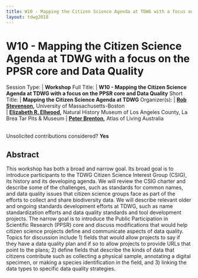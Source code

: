 ```yaml
---
title: W10 - Mapping the Citizen Science Agenda at TDWG with a focus on the PPSR core and Data Quality
layout: tdwg2018
---
```


# W10 - Mapping the Citizen Science Agenda at TDWG with a focus on the PPSR core and Data Quality

Session Type: | **Workshop**
Full Title:   | **W10 - Mapping the Citizen Science Agenda at TDWG with a focus on the PPSR core and Data Quality**
Short Title:  | **Mapping the Citizen Science Agenda at TDWG**
Organizer(s): | **[Rob Stevenson](rdstevenson10@gmail.com),** University of Massachusetts-Boston  
              | **[Elizabeth R. Ellwood](lellwood@tarpits.org),** Natural History Museum of Los Angeles County, La Brea Tar Pits & Museum
              | **[Peter Brenton](Peter.Brenton@csiro.au),** Atlas of Living Australia


<p><br />Unsolicited contributions considered?  <strong>Yes</strong></p>  

<!--
4. 	Number of 80 minute sessions requested. We will accommodate requests of more than one session as space and time allows. Individual talks may be 10 or 20 minutes in duration, subject to the number of contributors approved for any given session.
We are requesting 1, 80-minute session.
-->

## Abstract  

This workshop has both a broad and narrow goal.  Its broad goal is to introduce participants to the TDWG Citizen Science Interest Group (CSIG), its history and its developing agenda. We will review the CSIG charter and describe some of the challenges, such as standards for common names, and data quality issues that citizen science groups face as part of the efforts to collect and share biodiversity data. We will describe relevant older and ongoing standards development efforts at TDWG, such as name standardization efforts and data quality standards and tool development projects. The narrow goal is to introduce the Public Participation in Scientific Research (PPSR) core and discuss modifications that would help citizen science projects define and communicate aspects of data quality.  Topics for discussion include 1) fields that would allow projects to say if they have a data quality plan and if so to allow projects to provide URLs that point to the plans; 2) define fields that describe the kinds of data that citizens contribute such as collecting a physical sample, annotating a digital specimen, or making a species identification in the field, and 3) linking the data types to specific data quality strategies.  
